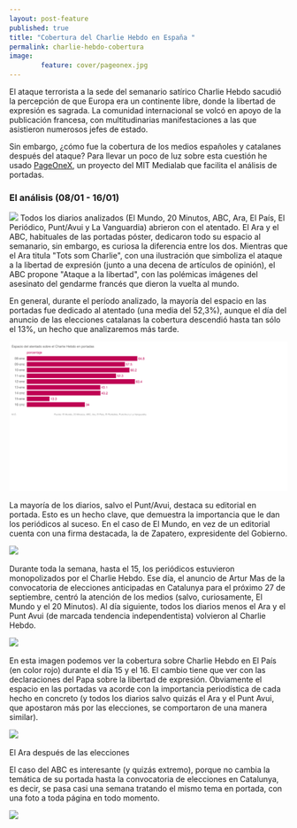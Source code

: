 ```yaml
---
layout: post-feature
published: true
title: "Cobertura del Charlie Hebdo en España "
permalink: charlie-hebdo-cobertura
image: 
        feature: cover/pageonex.jpg
---
```

El ataque terrorista a la sede del semanario satírico Charlie Hebdo sacudió la percepción de que Europa era un continente libre, donde la libertad de expresión es sagrada. La comunidad internacional se volcó en apoyo de la publicación francesa, con multitudinarias manifestaciones a las que asistieron numerosos jefes de estado.

Sin embargo, ¿cómo fue la cobertura de los medios españoles y catalanes después del ataque? Para llevar un poco de luz sobre esta cuestión he usado [PageOneX](http://pageonex.com/), un proyecto del MIT Medialab que facilita el análisis de portadas.

### El análisis (08/01 - 16/01)
<a href="http://pageonex.com/martgnz/charlie-hebdo-coverage-in-spain/"><img src="https://i.imgur.com/td8L0aT.jpg" /></a>
Todos los diarios analizados (El Mundo, 20 Minutos, ABC, Ara, El País, El Periódico, Punt/Avui y La Vanguardia) abrieron con el atentado. El Ara y el ABC, habituales de las portadas póster, dedicaron todo su espacio al semanario, sin embargo, es curiosa la diferencia entre los dos. Mientras que el Ara titula "Tots som Charlie", con una ilustración que simboliza el ataque a la libertad de expresión (junto a una decena de artículos de opinión), el ABC propone "Ataque a la libertad", con las polémicas imágenes del asesinato del gendarme francés que dieron la vuelta al mundo.

En general, durante el período analizado, la mayoría del espacio en las portadas fue dedicado al atentado (una media del 52,3%), aunque el día del anuncio de las elecciones catalanas la cobertura descendió hasta tan sólo el 13%, un hecho que analizaremos más tarde.

<img src="https://raw.githubusercontent.com/martgnz/martgnz.github.io/master/images/chart-hebdo.svg">

La mayoría de los diarios, salvo el Punt/Avui, destaca su editorial en portada. Esto es un hecho clave, que demuestra la importancia que le dan los periódicos al suceso. En el caso de El Mundo, en vez de un editorial cuenta con una firma destacada, la de Zapatero, expresidente del Gobierno.

![](https://i.imgur.com/awqlhAy.jpg)

Durante toda la semana, hasta el 15, los periódicos estuvieron monopolizados por el Charlie Hebdo. Ese día, el anuncio de Artur Mas de la convocatoria de elecciones anticipadas en Catalunya para el próximo 27 de septiembre, centró la atención de los medios (salvo, curiosamente, El Mundo y el 20 Minutos). Al día siguiente, todos los diarios menos el Ara y el Punt Avui (de marcada tendencia independentista) volvieron al Charlie Hebdo.

![](https://i.imgur.com/NiNJtTX.jpg)

En esta imagen podemos ver la cobertura sobre Charlie Hebdo en El País (en color rojo) durante el día 15 y el 16. El cambio tiene que ver con las declaraciones del Papa sobre la libertad de expresión. Obviamente el espacio en las portadas va acorde con la importancia periodística de cada hecho en concreto (y todos los diarios salvo quizás el Ara y el Punt Avui, que apostaron más por las elecciones, se comportaron de una manera similar).

![](https://i.imgur.com/v3aaYwO.png)

El Ara después de las elecciones 

El caso del ABC es interesante (y quizás extremo), porque no cambia la temática de su portada hasta la convocatoria de elecciones en Catalunya, es decir, se pasa casi una semana tratando el mismo tema en portada, con una foto a toda página en todo momento.

![](https://i.imgur.com/hLU9IfQ.png)
